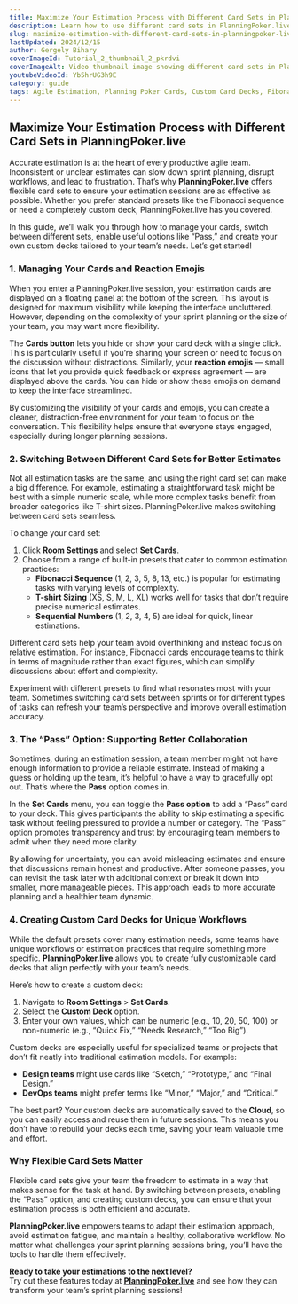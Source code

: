 ```yaml
---
title: Maximize Your Estimation Process with Different Card Sets in PlanningPoker.live
description: Learn how to use different card sets in PlanningPoker.live to enhance your Agile estimation sessions. Discover built-in presets, custom decks, and helpful options like "Pass" to make your planning smoother and more effective. Watch the tutorial video to get started!
slug: maximize-estimation-with-different-card-sets-in-planningpoker-live
lastUpdated: 2024/12/15
author: Gergely Bihary
coverImageId: Tutorial_2_thumbnail_2_pkrdvi
coverImageAlt: Video thumbnail image showing different card sets in PlanningPoker.live
youtubeVideoId: Yb5hrUG3h9E
category: guide
tags: Agile Estimation, Planning Poker Cards, Custom Card Decks, Fibonacci Sequence, Agile Tools
---
```


## **Maximize Your Estimation Process with Different Card Sets in PlanningPoker.live**

Accurate estimation is at the heart of every productive agile team. Inconsistent or unclear estimates can slow down sprint planning, disrupt workflows, and lead to frustration. That’s why **PlanningPoker.live** offers flexible card sets to ensure your estimation sessions are as effective as possible. Whether you prefer standard presets like the Fibonacci sequence or need a completely custom deck, PlanningPoker.live has you covered.

In this guide, we’ll walk you through how to manage your cards, switch between different sets, enable useful options like “Pass,” and create your own custom decks tailored to your team’s needs. Let’s get started!


### **1. Managing Your Cards and Reaction Emojis**

When you enter a PlanningPoker.live session, your estimation cards are displayed on a floating panel at the bottom of the screen. This layout is designed for maximum visibility while keeping the interface uncluttered. However, depending on the complexity of your sprint planning or the size of your team, you may want more flexibility.

The **Cards button** lets you hide or show your card deck with a single click. This is particularly useful if you’re sharing your screen or need to focus on the discussion without distractions. Similarly, your **reaction emojis** — small icons that let you provide quick feedback or express agreement — are displayed above the cards. You can hide or show these emojis on demand to keep the interface streamlined.

By customizing the visibility of your cards and emojis, you can create a cleaner, distraction-free environment for your team to focus on the conversation. This flexibility helps ensure that everyone stays engaged, especially during longer planning sessions.


### **2. Switching Between Different Card Sets for Better Estimates**

Not all estimation tasks are the same, and using the right card set can make a big difference. For example, estimating a straightforward task might be best with a simple numeric scale, while more complex tasks benefit from broader categories like T-shirt sizes. PlanningPoker.live makes switching between card sets seamless.

To change your card set:

1. Click **Room Settings** and select **Set Cards**.  
2. Choose from a range of built-in presets that cater to common estimation practices:  
    - **Fibonacci Sequence** (1, 2, 3, 5, 8, 13, etc.) is popular for estimating tasks with varying levels of complexity.  
    - **T-shirt Sizing** (XS, S, M, L, XL) works well for tasks that don’t require precise numerical estimates.  
    - **Sequential Numbers** (1, 2, 3, 4, 5) are ideal for quick, linear estimations.  

Different card sets help your team avoid overthinking and instead focus on relative estimation. For instance, Fibonacci cards encourage teams to think in terms of magnitude rather than exact figures, which can simplify discussions about effort and complexity.

Experiment with different presets to find what resonates most with your team. Sometimes switching card sets between sprints or for different types of tasks can refresh your team’s perspective and improve overall estimation accuracy.


### **3. The “Pass” Option: Supporting Better Collaboration**

Sometimes, during an estimation session, a team member might not have enough information to provide a reliable estimate. Instead of making a guess or holding up the team, it’s helpful to have a way to gracefully opt out. That’s where the **Pass** option comes in.

In the **Set Cards** menu, you can toggle the **Pass option** to add a “Pass” card to your deck. This gives participants the ability to skip estimating a specific task without feeling pressured to provide a number or category. The “Pass” option promotes transparency and trust by encouraging team members to admit when they need more clarity.

By allowing for uncertainty, you can avoid misleading estimates and ensure that discussions remain honest and productive. After someone passes, you can revisit the task later with additional context or break it down into smaller, more manageable pieces. This approach leads to more accurate planning and a healthier team dynamic.


### **4. Creating Custom Card Decks for Unique Workflows**

While the default presets cover many estimation needs, some teams have unique workflows or estimation practices that require something more specific. **PlanningPoker.live** allows you to create fully customizable card decks that align perfectly with your team’s needs.

Here’s how to create a custom deck:

1. Navigate to **Room Settings** > **Set Cards**.  
2. Select the **Custom Deck** option.  
3. Enter your own values, which can be numeric (e.g., 10, 20, 50, 100) or non-numeric (e.g., “Quick Fix,” “Needs Research,” “Too Big”).  

Custom decks are especially useful for specialized teams or projects that don’t fit neatly into traditional estimation models. For example:

- **Design teams** might use cards like “Sketch,” “Prototype,” and “Final Design.”  
- **DevOps teams** might prefer terms like “Minor,” “Major,” and “Critical.”  

The best part? Your custom decks are automatically saved to the **Cloud**, so you can easily access and reuse them in future sessions. This means you don’t have to rebuild your decks each time, saving your team valuable time and effort.


### **Why Flexible Card Sets Matter**

Flexible card sets give your team the freedom to estimate in a way that makes sense for the task at hand. By switching between presets, enabling the “Pass” option, and creating custom decks, you can ensure that your estimation process is both efficient and accurate.

**PlanningPoker.live** empowers teams to adapt their estimation approach, avoid estimation fatigue, and maintain a healthy, collaborative workflow. No matter what challenges your sprint planning sessions bring, you’ll have the tools to handle them effectively.


**Ready to take your estimations to the next level?**  
Try out these features today at [**PlanningPoker.live**](#) and see how they can transform your team’s sprint planning sessions!